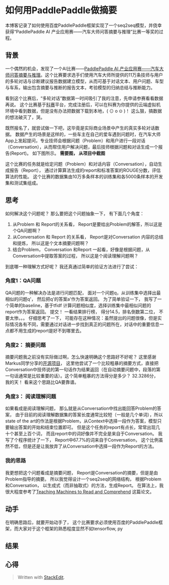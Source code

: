 # 如何用PaddlePaddle做摘要

本博客记录了如何使用百度PaddlePaddle框架实现了一个seq2seq模型，并侥幸获得“PaddlePaddle AI 产业应用赛——汽车大师问答摘要与推理”比赛一等奖的过程。 

## 背景
一个偶然的机会，发现了一个AI比赛——[PaddlePaddle AI 产业应用赛——汽车大师问答摘要与推理](https://www.kesci.com/apps/home/competition/5aec0eb10739c42faa203931)。这个比赛要求选手们使用汽车大师所提供的11万条技师与用户的多轮对话与诊断建议报告数据建立模型，从而可基于对话文本、用户问题、车型与车系，输出包含摘要与推断的报告文本，考验模型的归纳总结与推断能力。

看到这个比赛后，“多轮对话”数据第一时间吸引了我的注意，先申请参赛看看数据再说。 这个比赛基于[科赛](https://www.kesci.com/)平台，完成注册后，可以在科赛为你提供的云端虚拟机环境中看到数据，但是没有办法把数据下载到本地，( ⊙ o ⊙ )！ 这么狠，搞数据的想法破灭了，哭。 

既然报名了，就尝试做一下吧，这毕竟是实际商业场景中产生的真实多轮对话数据。 数据产生的场景是这样的，一些车主在自己的爱车遇到问题时，在汽车大师App上发起提问，专业技师会根据问题（Problem）和用户进行一段对话（Conversation），从而帮住用户解决问题，最后技师根据问题和对话生成一个报告(Report)。 如下图所示。
**需要图， 从项目中截图**

这个比赛的任务就是给定问题（Problem）和对话内容（Conversation），自动生成报告（Report）， 通过计算算法生成的report和标准答案的ROUGE分数，评估算法的性能。 这个比赛的数据集由10万多条样本的训练集和各5000条样本的开发集和测试集组成。

## 思考

如何解决这个问题呢？ 那么要把这个问题抽象一下， 有下面几个角度：
1. 从Problem 和 Report的关系看， Report是要给出Problem的解答，所以这是个QA问题啊？
2. 从Conversation 和 Report 的关系看， Report是对Conversation 内容的总结和提炼， 所以这是个文本摘要问题啊？
3. 结合Problem， Conversation 和Report 一起看，好像是根据问题，从Conversation中提取答案的过程， 所以这是个阅读理解问题啊？

到底哪一种理解方式好呢？ 我还真通过简单的验证方法进行了尝试：

### 角度1：QA问题
QA问题的一种解决办法是进行问题匹配， 面对一个问题q，从训练集中选择出最相似的问题q'， 然后把q'的答案a'作为答案返回。 为了简单验证一下， 我写了一个简单的baseline，基于tfidf 计算问题相似度，选择训练集中最相似问题的report作为答案返回。 提交！ 一看结果排行榜， 得分14.5，排名倒数第二位， 不要太惨。。。 仔细思考了一下， 可能存在这种情况：虽然提出的问题很像，但是实际情况各有不同，需要通过对话进一步找到真正的问题所在，对话中的重要信息一点都不用生成的report是好不到哪里去。

### 角度2： 摘要问题
摘要问题我之前没有实际做过啊，怎么快速明确这个思路好不好呢？ 这里感谢Markus同学分享的[开源项目](https://www.kesci.com/apps/home/project/5af51a65cb6ed25ca3279186)， 这里他尝试了一个比较粗暴的摘要方式，直接把Conversation中技师说的第一句话作为结果返回（在自动摘要问题中，段落的第一句话通常是比较重要的话）。这个简单粗暴的方法得分是多少？  32.3286分， 我的天！ 看来这个思路比QA要靠谱。

### 角度3： 阅读理解问题
如果看成是阅读理解问题， 那么就是从Conversation中找出能回答Problem的答案， 由于目前的阅读理解数据集的答案长度通常比较短（一般是几个单词），所以state of the art的作法是根据Problem，从Context中选择一段作为答案，模型只要输出答案的开始和结束位置即可。 但是这个任务的report有点长，常常出现几十个甚至上百个词， 而且report中的词好像并不完全是来自于Conversation。 我写了个程序统计了一下， Report中67.7%的词来自于Conversation， 这个比例虽然不低，但是还是让我放弃了从Conversation中选择一段作为Report的方法。

### 我的思路
我更想把这个问题看成是摘要问题， Report是Conversation的摘要，但是是由Problem指导的摘要。 所以我觉得设计一个seq2seq的网络结构， 根据Problem和Conversation， 以生成式（而非抽取式）的方法，生成Report。 在算法上，我很大程度参考了[Teaching Machines to Read and Comprehend](https://arxiv.org/pdf/1506.03340.pdf) 这篇论文。

## 动手

在明确思路后，就要开始动手了， 这个比赛要求必须使用百度的PaddlePaddle框架，而大家对于这个框架的熟悉程度显然不如tensorflow, py

## 结果

## 心得

> Written with [StackEdit](https://stackedit.io/).
<!--stackedit_data:
eyJwcm9wZXJ0aWVzIjoidGl0bGU6IOWmguS9leeUqFBhZGRsZV
BhZGRsZeWBmuaRmOimgVxuYXV0aG9yOiBNaWFvXG50YWdzOiAn
RGVlcExlYXJuaW5nLFBhZGRsZVBhZGRsZSxTZXEyU2VxJ1xuY2
F0ZWdvcmllczogRExcbiIsImhpc3RvcnkiOlsxNTI4Nzk5NDY4
LDUyNTI2Njc0NiwxMzAzODMwMDY1LDI5MDQ2MzIzLDE0NzYwOD
g0ODksNzE5Mjc4MjkxLC0yMDEzMDA5MTMzLC0yMTcwNDQxMzAs
LTU4NDcxOTEyMCwtMTI0NDIwNzAyMSwxNjY3ODA3NTYsLTI0Mz
k1NDU2XX0=
-->